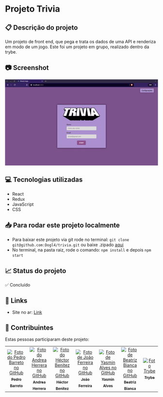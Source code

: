 # Projeto Trivia
## 📋 Descrição do projeto
Um projeto de front end, que pega e trata os dados de uma API e renderiza em modo de um jogo. Este foi um projeto em grupo, realizado dentro da trybe. 

## 📷 Screenshot
![Screenshot](./trivia.gif)  

## 💻 Tecnologias utilizadas
- React
- Redux
- JavaScript
- CSS

##  :inbox_tray: Para rodar este projeto localmente
- Para baixar este projeto via git rode no terminal: `git clone git@github.com:Dogl4/trivia.git` ou baixe .zipado [aqui](https://github.com/Dogl4/trivia/archive/refs/heads/main.zip)
- No terminal, na pasta raiz, rode o comando: `npm install` e depois `npm start`
 
## 📈 Status do projeto
✅ Concluído

## 🚀 Links
- Site no ar: [Link](https://trivia-dogl4.vercel.app/) 

## :busts_in_silhouette: Contribuintes
Estas pessoas participaram deste projeto:
<table>
  <tr  style="width:120px">
    <td align="center">
      <a  target=”_blank”  href="https://github.com/Dogl4">
      <img  src="https://avatars.githubusercontent.com/u/85720722?s=400&u=c260de98c1eee20df67d72857c3bcc8682fed68a&v=4"  width="100px;"  alt="Foto do Pedro Barreto no GitHub"/><br>
    <sub>
      <b>Pedro Barreto</b>
    </sub>
      </a>
     </td>
    <td  align="center">
      <a  target=”_blank”  href="https://github.com/andreallherrera">
       <img src="https://avatars.githubusercontent.com/u/85767400?v=4"  width="100px;"  alt="Foto do Andrea Herrera no GitHub"/><br>
        <sub>
          <b>Andrea Herrera</b>
        </sub>
      </a>
    </td>
    <td  align="center">
      <a  target=”_blank”  href="https://github.com/hectoreddbenitez">
        <img  src="https://avatars.githubusercontent.com/u/85767606?v=4"  width="100px;"  alt="Foto do Héctor Benitez no GitHub"/><br>
        <sub>
          <b>Héctor Benitez</b>
        </sub>
      </a>
        <td  align="center">
      <a  target=”_blank”  href="https://github.com/JoaoVFerreira">
        <img  src="https://avatars.githubusercontent.com/u/85767482?v=4"  width="100px;"  alt="Foto de João Ferreira no GitHub"/><br>
        <sub>
          <b>João Ferreira</b>
        </sub>
      </a>
    </td>
     <td  align="center">
      <a  target=”_blank”  href="https://github.com/yalves8">
        <img  src="https://avatars.githubusercontent.com/u/19296639?v=4"  width="100px;"  alt="Foto de Yasmin Alves no GitHub"/><br>
        <sub>
          <b>Yasmin Alves</b>
        </sub>
      </a>
    </td>
     <td  align="center">
      <a  target=”_blank”  href="https://github.com/BeatrizSilva43">
        <img  src="https://avatars.githubusercontent.com/u/89041010?v=4"  width="100px;"  alt="Foto de Beatriz Bianca no GitHub"/><br>
        <sub>
          <b>Beatriz Bianca</b>
        </sub>
      </a>
    </td>
    <td  align="center">
      <a  target=”_blank”  href="https://github.com/betrybe">
        <img  src="https://avatars.githubusercontent.com/u/55410300?s=200&v=4"  width="100px;"  alt="Foto Trybe"/><br>
        <sub>
          <b>Trybe</b>
        </sub>
      </a>
    </td>
</tr>
</table>
